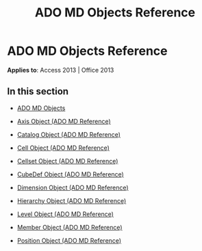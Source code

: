 ﻿---
title: ADO MD Objects Reference
TOCTitle: ADO MD Objects
ms:assetid: 81693bb8-661a-4d1e-a534-4ad541d905b2
ms:mtpsurl: https://msdn.microsoft.com/en-us/library/JJ249553(v=office.15)
ms:contentKeyID: 48545947
ms.date: 09/18/2015
mtps_version: v=office.15
---

# ADO MD Objects Reference


**Applies to**: Access 2013 | Office 2013

## In this section

  - [ADO MD Objects](ado-md-objects.md)

  - [Axis Object (ADO MD Reference)](axis-object-ado-md-reference.md)

  - [Catalog Object (ADO MD Reference)](catalog-object-ado-md-reference.md)

  - [Cell Object (ADO MD Reference)](cell-object-ado-md-reference.md)

  - [Cellset Object (ADO MD Reference)](cellset-object-ado-md-reference.md)

  - [CubeDef Object (ADO MD Reference)](cubedef-object-ado-md-reference.md)

  - [Dimension Object (ADO MD Reference)](dimension-object-ado-md-reference.md)

  - [Hierarchy Object (ADO MD Reference)](hierarchy-object-ado-md-reference.md)

  - [Level Object (ADO MD Reference)](level-object-ado-md-reference.md)

  - [Member Object (ADO MD Reference)](member-object-ado-md-reference.md)

  - [Position Object (ADO MD Reference)](position-object-ado-md-reference.md)


